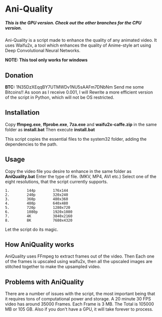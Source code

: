 # Ani-Quality

##### This is the GPU version. Check out the other branches for the CPU version.

Ani-Quality is a script made to enhance the quality of any animated video. It uses Waifu2x, a tool which enhances the quality of Anime-style art using Deep Convolutional Neural Networks.

**NOTE: This tool only works for windows**

## Donation
**BTC:** 1N35DzXEqqBY7UTMWDv1NU5sAAFm7DNbNm
Send me some Bitcoins!!
As soon as I receive 0.001, I will Rewrite a more efficient version of the script in Python, which will not be OS restricted.

## Installation
Copy **ffmpeg.exe**, **ffprobe.exe**, **7za.exe** and **waifu2x-caffe.zip** in the same folder as **install.bat**
Then execute **install.bat**

This script copies the essential files to the system32 folder, adding the dependencies to the path.

## Usage
Copy the video file you desire to enhance in the same folder as **AniQuality.bat**
Enter the type of file. (MKV, MP4, AVI etc.)
Select one of the eight resolutions, that the script currently supports.
```
1.        144p        176x144
2.        240p        320x240
3.        360p        480x360
4.        480p        640x480
5.        720p        1280x720
6.        1080p       1920x1080
7.        4K          3840x2160
8.        8K          7680x4320
```
Let the script do its magic.

## How AniQuality works
AniQuality uses FFmpeg to extract frames out of the video. Then Each one of the frames is upscaled using waifu2x, then all the upscaled images are stitched together to make the upsampled video.

## Problems with AniQuality
There are a number of issues with the script, the most important being that it requires tons of computational power and storage. A 20 minute 30 FPS video has around 35000 Frames. Each Frame is 3 MB. The Total is 105000 MB or 105 GB. Also if you don't have a GPU, it will take forever to process.
